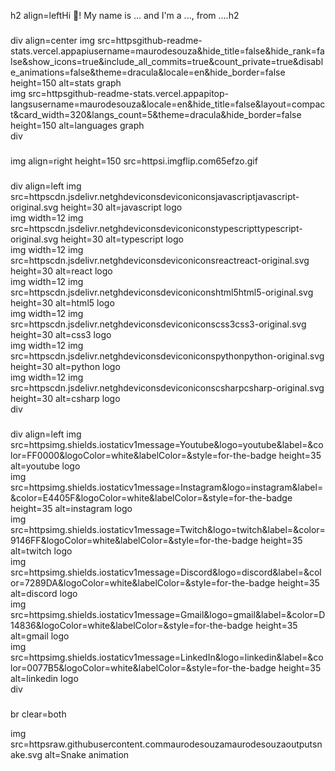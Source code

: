 h2 align=leftHi 👋! My name is ... and I'm a ..., from ....h2

###

div align=center
  img src=httpsgithub-readme-stats.vercel.appapiusername=maurodesouza&hide_title=false&hide_rank=false&show_icons=true&include_all_commits=true&count_private=true&disable_animations=false&theme=dracula&locale=en&hide_border=false height=150 alt=stats graph  
  img src=httpsgithub-readme-stats.vercel.appapitop-langsusername=maurodesouza&locale=en&hide_title=false&layout=compact&card_width=320&langs_count=5&theme=dracula&hide_border=false height=150 alt=languages graph  
div

###

img align=right height=150 src=httpsi.imgflip.com65efzo.gif  

###

div align=left
  img src=httpscdn.jsdelivr.netghdeviconsdeviconiconsjavascriptjavascript-original.svg height=30 alt=javascript logo  
  img width=12 
  img src=httpscdn.jsdelivr.netghdeviconsdeviconiconstypescripttypescript-original.svg height=30 alt=typescript logo  
  img width=12 
  img src=httpscdn.jsdelivr.netghdeviconsdeviconiconsreactreact-original.svg height=30 alt=react logo  
  img width=12 
  img src=httpscdn.jsdelivr.netghdeviconsdeviconiconshtml5html5-original.svg height=30 alt=html5 logo  
  img width=12 
  img src=httpscdn.jsdelivr.netghdeviconsdeviconiconscss3css3-original.svg height=30 alt=css3 logo  
  img width=12 
  img src=httpscdn.jsdelivr.netghdeviconsdeviconiconspythonpython-original.svg height=30 alt=python logo  
  img width=12 
  img src=httpscdn.jsdelivr.netghdeviconsdeviconiconscsharpcsharp-original.svg height=30 alt=csharp logo  
div

###

div align=left
  img src=httpsimg.shields.iostaticv1message=Youtube&logo=youtube&label=&color=FF0000&logoColor=white&labelColor=&style=for-the-badge height=35 alt=youtube logo  
  img src=httpsimg.shields.iostaticv1message=Instagram&logo=instagram&label=&color=E4405F&logoColor=white&labelColor=&style=for-the-badge height=35 alt=instagram logo  
  img src=httpsimg.shields.iostaticv1message=Twitch&logo=twitch&label=&color=9146FF&logoColor=white&labelColor=&style=for-the-badge height=35 alt=twitch logo  
  img src=httpsimg.shields.iostaticv1message=Discord&logo=discord&label=&color=7289DA&logoColor=white&labelColor=&style=for-the-badge height=35 alt=discord logo  
  img src=httpsimg.shields.iostaticv1message=Gmail&logo=gmail&label=&color=D14836&logoColor=white&labelColor=&style=for-the-badge height=35 alt=gmail logo  
  img src=httpsimg.shields.iostaticv1message=LinkedIn&logo=linkedin&label=&color=0077B5&logoColor=white&labelColor=&style=for-the-badge height=35 alt=linkedin logo  
div

###

br clear=both

img src=httpsraw.githubusercontent.commaurodesouzamaurodesouzaoutputsnake.svg alt=Snake animation 

###